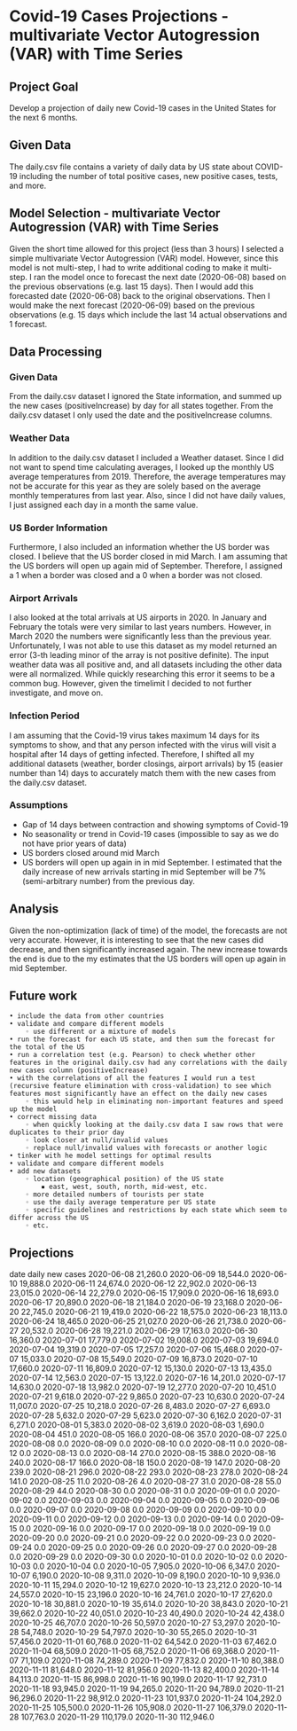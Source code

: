 # Covid-19 Cases Projections - multivariate Vector Autogression (VAR) with Time Series

## Project Goal
Develop a projection of daily new Covid-19 cases in the United States for the next 6 months.

## Given Data
The daily.csv file contains a variety of daily data by US state about COVID-19 including the number of total positive cases, new positive cases, tests, and more.

## Model Selection - multivariate Vector Autogression (VAR) with Time Series
Given the short time allowed for this project (less than 3 hours) I selected a simple multivariate Vector Autogression (VAR) model. However, since this model is not multi-step, I had to write additional coding to make it multi-step. I ran the model once to forecast the next date (2020-06-08) based on the previous observations (e.g. last 15 days). Then I would add this forecasted date (2020-06-08) back to the original observations. Then I would make the next forecast (2020-06-09) based on the previous observations (e.g. 15 days which include the last 14 actual observations and 1 forecast.

## Data Processing

### Given Data
From the daily.csv dataset I ignored the State information, and summed up the new cases (positiveIncrease) by day for all states together. From the daily.csv dataset I only used the date and the positiveIncrease columns.

### Weather Data
In addition to the daily.csv dataset I included a Weather dataset. Since I did not want to spend time calculating averages, I looked up the monthly US average temperatures from 2019. Therefore, the average temperatures may not be accurate for this year as they are solely based on the average monthly temperatures from last year. Also, since I did not have daily values, I just assigned each day in a month the same value.

### US Border Information
Furthermore, I also included an information whether the US border was closed. I believe that the US border closed in mid March. I am assuming that the US borders will open up again mid of September. Therefore, I assigned  a 1 when a border was closed and a 0 when a border was not closed.

### Airport Arrivals
I also looked at the total arrivals at US airports in 2020. In January and February the totals were very similar to last years numbers. However, in March 2020 the numbers were significantly less than the previous year. Unfortunately, I was not able to use this dataset as my model returned an error (3-th leading minor of the array is not positive definite). The input weather data was all positive and, and all datasets including the other data were all normalized. While quickly researching this error it seems to be a common bug. However, given the timelimit I decided to not further investigate, and move on.

### Infection Period
I am assuming that the Covid-19 virus takes maximum 14 days for its symptoms to show, and that any person infected with the virus will visit a hospital after 14 days of getting infected. Therefore, I shifted all my additional datasets (weather, border closings, airport arrivals) by 15 (easier number than 14) days to accurately match them with the new cases from the daily.csv dataset.

### Assumptions
- Gap of 14 days between contraction and showing symptoms of Covid-19 
- No seasonality or trend in Covid-19 cases (impossible to say as we do not have prior years of data)
- US borders closed around mid March
- US borders will open up again in in mid September. I estimated that the daily increase of new arrivals starting in mid September will be 7% (semi-arbitrary number) from the previous day.

## Analysis
Given the non-optimization (lack of time) of the model, the forecasts are not very accurate. However, it is interesting to see that the new cases did decrease, and then significantly increased again. The new increase towards the end is due to the my estimates that the US borders will open up again in mid September. 

## Future work
    • include the data from other countries
    • validate and compare different models
        ◦ use different or a mixture of models
    • run the forecast for each US state, and then sum the forecast for the total of the US
    • run a correlation test (e.g. Pearson) to check whether other features in the original daily.csv had any correlations with the daily new cases column (positiveIncrease)
    • with the correlations of all the features I would run a test (recursive feature elimination with cross-validation) to see which features most significantly have an effect on the daily new cases 
        ◦ this would help in eliminating non-important features and speed up the model
    • correct missing data
        ◦ when quickly looking at the daily.csv data I saw rows that were duplicates to their prior day
        ◦ look closer at null/invalid values
        ◦ replace null/invalid values with forecasts or another logic
    • tinker with he model settings for optimal results
    • validate and compare different models
    • add new datasets
        ◦ location (geographical position) of the US state
            ▪ east, west, south, north, mid-west, etc.
        ◦ more detailed numbers of tourists per state
        ◦ use the daily average temperature per US state
        ◦ specific guidelines and restrictions by each state which seem to differ across the US
        ◦ etc.

## Projections
date        daily new cases
2020-06-08    21,260.0
2020-06-09    18,544.0
2020-06-10    19,888.0
2020-06-11    24,674.0
2020-06-12    22,902.0
2020-06-13    23,015.0
2020-06-14    22,279.0
2020-06-15    17,909.0
2020-06-16    18,693.0
2020-06-17    20,890.0
2020-06-18    21,184.0
2020-06-19    23,168.0
2020-06-20    22,745.0
2020-06-21    19,419.0
2020-06-22    18,575.0
2020-06-23    18,113.0
2020-06-24    18,465.0
2020-06-25    21,027.0
2020-06-26    21,738.0
2020-06-27    20,532.0
2020-06-28    19,221.0
2020-06-29    17,163.0
2020-06-30    16,360.0
2020-07-01    17,779.0
2020-07-02    19,008.0
2020-07-03    19,694.0
2020-07-04    19,319.0
2020-07-05    17,257.0
2020-07-06    15,468.0
2020-07-07    15,033.0
2020-07-08    15,549.0
2020-07-09    16,873.0
2020-07-10    17,660.0
2020-07-11    16,809.0
2020-07-12    15,130.0
2020-07-13    13,435.0
2020-07-14    12,563.0
2020-07-15    13,122.0
2020-07-16    14,201.0
2020-07-17    14,630.0
2020-07-18    13,982.0
2020-07-19    12,277.0
2020-07-20    10,451.0
2020-07-21     9,618.0
2020-07-22     9,865.0
2020-07-23    10,630.0
2020-07-24    11,007.0
2020-07-25    10,218.0
2020-07-26     8,483.0
2020-07-27     6,693.0
2020-07-28     5,632.0
2020-07-29     5,623.0
2020-07-30     6,162.0
2020-07-31     6,271.0
2020-08-01     5,383.0
2020-08-02     3,619.0
2020-08-03     1,690.0
2020-08-04       451.0
2020-08-05       166.0
2020-08-06       357.0
2020-08-07       225.0
2020-08-08         0.0
2020-08-09         0.0
2020-08-10         0.0
2020-08-11         0.0
2020-08-12         0.0
2020-08-13         0.0
2020-08-14       270.0
2020-08-15       388.0
2020-08-16       240.0
2020-08-17       166.0
2020-08-18       150.0
2020-08-19       147.0
2020-08-20       239.0
2020-08-21       296.0
2020-08-22       293.0
2020-08-23       278.0
2020-08-24       141.0
2020-08-25        11.0
2020-08-26         4.0
2020-08-27        31.0
2020-08-28        55.0
2020-08-29        44.0
2020-08-30         0.0
2020-08-31         0.0
2020-09-01         0.0
2020-09-02         0.0
2020-09-03         0.0
2020-09-04         0.0
2020-09-05         0.0
2020-09-06         0.0
2020-09-07         0.0
2020-09-08         0.0
2020-09-09         0.0
2020-09-10         0.0
2020-09-11         0.0
2020-09-12         0.0
2020-09-13         0.0
2020-09-14         0.0
2020-09-15         0.0
2020-09-16         0.0
2020-09-17         0.0
2020-09-18         0.0
2020-09-19         0.0
2020-09-20         0.0
2020-09-21         0.0
2020-09-22         0.0
2020-09-23         0.0
2020-09-24         0.0
2020-09-25         0.0
2020-09-26         0.0
2020-09-27         0.0
2020-09-28         0.0
2020-09-29         0.0
2020-09-30         0.0
2020-10-01         0.0
2020-10-02         0.0
2020-10-03         0.0
2020-10-04         0.0
2020-10-05     7,905.0
2020-10-06     6,347.0
2020-10-07     6,190.0
2020-10-08     9,311.0
2020-10-09     8,190.0
2020-10-10     9,936.0
2020-10-11    15,294.0
2020-10-12    19,627.0
2020-10-13    23,212.0
2020-10-14    24,557.0
2020-10-15    23,196.0
2020-10-16    24,761.0
2020-10-17    27,620.0
2020-10-18    30,881.0
2020-10-19    35,614.0
2020-10-20    38,843.0
2020-10-21    39,662.0
2020-10-22    40,051.0
2020-10-23    40,490.0
2020-10-24    42,438.0
2020-10-25    46,707.0
2020-10-26    50,597.0
2020-10-27    53,297.0
2020-10-28    54,748.0
2020-10-29    54,797.0
2020-10-30    55,265.0
2020-10-31    57,456.0
2020-11-01    60,768.0
2020-11-02    64,542.0
2020-11-03    67,462.0
2020-11-04    68,509.0
2020-11-05    68,752.0
2020-11-06    69,368.0
2020-11-07    71,109.0
2020-11-08    74,289.0
2020-11-09    77,832.0
2020-11-10    80,388.0
2020-11-11    81,648.0
2020-11-12    81,956.0
2020-11-13    82,400.0
2020-11-14    84,113.0
2020-11-15    86,998.0
2020-11-16    90,199.0
2020-11-17    92,731.0
2020-11-18    93,945.0
2020-11-19    94,265.0
2020-11-20    94,789.0
2020-11-21    96,296.0
2020-11-22    98,912.0
2020-11-23   101,937.0
2020-11-24   104,292.0
2020-11-25   105,500.0
2020-11-26   105,908.0
2020-11-27   106,379.0
2020-11-28   107,763.0
2020-11-29   110,179.0
2020-11-30   112,946.0

